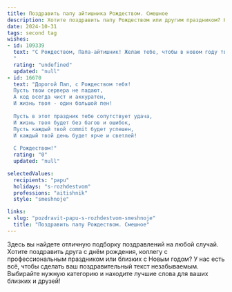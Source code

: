 ```yaml
---
title: Поздравить папу айтишника Рождеством. Смешное
description: Хотите поздравить папу Рождеством или другим праздником? Наш ИИ создаст незабываемое поздравление, а вы обязательно выделитесь среди других.  
date: 2024-10-31
tags: second tag
wishes:
- id: 109339
  text: "С Рождеством, Папа-айтишник! Желаю тебе, чтобы в новом году твой код работал без багов, а жизнь была полна только приятных неожиданностей,  без зависаний и синих экранов смерти! Пусть все твои проекты будут успешными, а  дед Мороз принесет тебе не только подарки, но и  крутой апгрейд мозга (для решения задач посложнее!).  Пусть в твоем сердце царит праздничное тепло, а в доме – стабильное Wi-Fi соединение!
  "
  rating: "undefined"
  updated: "null"
- id: 16670
  text: "Дорогой Пап, с Рождеством тебя!
  Пусть твои сервера не падают,
  А код всегда чист и аккуратен,
  И жизнь твоя - один большой пен!
  
  Пусть в этот праздник тебе сопутствует удача,
  И жизнь твоя будет без багов и ошибок,
  Пусть каждый твой commit будет успешен,
  И каждый твой день будет ярче и светлей!
  
  С Рождеством!"
  rating: "0"
  updated: "null"

selectedValues:
  recipients: "papu"
  holidays: "s-rozhdestvom"
  professions: "aitishnik"
  style: "smeshnoje"

links:
- slug: "pozdravit-papu-s-rozhdestvom-smeshnoje"
  title: "Поздравить папу Рождеством. Смешное"
---
```


Здесь вы найдете отличную подборку поздравлений на любой случай. 
Хотите поздравить друга с днём рождения, коллегу с профессиональным праздником или близких с Новым годом? У нас есть всё, чтобы сделать ваш поздравительный текст незабываемым. Выбирайте нужную категорию и находите лучшие слова для ваших близких и друзей!
